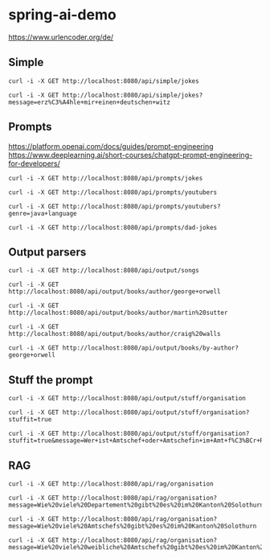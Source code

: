 # spring-ai-demo

https://www.urlencoder.org/de/

## Simple

```
curl -i -X GET http://localhost:8080/api/simple/jokes
```

```
curl -i -X GET http://localhost:8080/api/simple/jokes?message=erz%C3%A4hle+mir+einen+deutschen+witz
```

## Prompts

https://platform.openai.com/docs/guides/prompt-engineering
https://www.deeplearning.ai/short-courses/chatgpt-prompt-engineering-for-developers/

```
curl -i -X GET http://localhost:8080/api/prompts/jokes
```

```
curl -i -X GET http://localhost:8080/api/prompts/youtubers
```

```
curl -i -X GET http://localhost:8080/api/prompts/youtubers?genre=java+language
```

```
curl -i -X GET http://localhost:8080/api/prompts/dad-jokes
```

## Output parsers

```
curl -i -X GET http://localhost:8080/api/output/songs
```

```
curl -i -X GET http://localhost:8080/api/output/books/author/george+orwell
```

```
curl -i -X GET http://localhost:8080/api/output/books/author/martin%20sutter
```

```
curl -i -X GET http://localhost:8080/api/output/books/author/craig%20walls
```

```
curl -i -X GET http://localhost:8080/api/output/books/by-author?george+orwell
```

## Stuff the prompt

```
curl -i -X GET http://localhost:8080/api/output/stuff/organisation
```

```
curl -i -X GET http://localhost:8080/api/output/stuff/organisation?stuffit=true
```

```
curl -i -X GET http://localhost:8080/api/output/stuff/organisation?stuffit=true&message=Wer+ist+Amtschef+oder+Amtschefin+im+Amt+f%C3%BCr+Raumplanung+des+Kantons+Solothurn+und+zu+welchem+Departement+geh%C3%BCrt+das+Amt
```

## RAG

```
curl -i -X GET http://localhost:8080/api/rag/organisation
```

```
curl -i -X GET http://localhost:8080/api/rag/organisation?message=Wie%20viele%20Departement%20gibt%20es%20im%20Kanton%20Solothurn
```

```
curl -i -X GET http://localhost:8080/api/rag/organisation?message=Wie%20viele%20Amtschefs%20gibt%20es%20im%20Kanton%20Solothurn
```


```
curl -i -X GET http://localhost:8080/api/rag/organisation?message=Wie%20viele%20weibliche%20Amtschefs%20gibt%20es%20im%20Kanton%20Solothurn
```